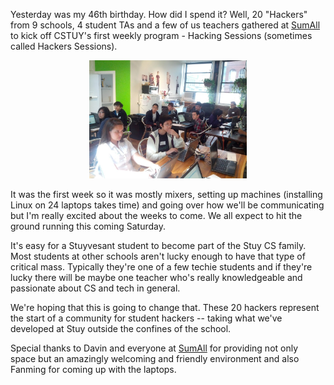 <!--
.. title: Hacking Sessions Begin
.. slug: 2013-10-20-Hacking-Sessions-Begin.md
.. date: 2013-10-20
.. tags: 
.. type: text
-->



Yesterday was my 46th birthday. How did I spend it?  Well, 20
"Hackers" from 9 schools, 4 student TAs and a few of us teachers
gathered at [SumAll](http://sumall.com) to kick off CSTUY's first
weekly program - Hacking Sessions (sometimes called Hackers Sessions).


<div align="center">
<a href="/img/2013-10-20-hacking-sessions/hackingsessions-2.jpg" rel="lightbox">
<img width="50%" src="/img/2013-10-20-hacking-sessions/hackingsessions-2.jpg" class="" alt="" />
</a>
</div>


It was the first week so it was mostly mixers, setting up machines
(installing Linux on 24 laptops takes time) and going over how we'll
be communicating but I'm really excited about the weeks to come. We
all expect to hit the ground running this coming Saturday.

It's easy for a Stuyvesant student to become part of the Stuy CS
family. Most students at other schools aren't lucky enough to have
that type of critical mass. Typically they're one of a few techie
students and if they're lucky there will be maybe one teacher who's
really knowledgeable and passionate about CS and tech in general.

We're hoping that this is going to change that. These 20 hackers
represent the start of a community for student hackers -- taking what
we've developed at Stuy outside the confines of the school.

Special thanks to Davin and everyone at [SumAll](http://sumall.com)
for providing not only space but an amazingly welcoming and friendly
environment and also Fanming for coming up with the laptops.






